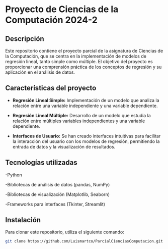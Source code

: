 # Proyecto de Ciencias de la Computación 2024-2

## Descripción

Este repositorio contiene el proyecto parcial de la asignatura de Ciencias de la Computación, que se centra en la implementación de modelos de regresión lineal, tanto simple como múltiple. El objetivo del proyecto es proporcionar una comprensión práctica de los conceptos de regresión y su aplicación en el análisis de datos.

## Características del proyecto

- **Regresión Lineal Simple:** Implementación de un modelo que analiza la relación entre una variable independiente y una variable dependiente.

- **Regresión Lineal Múltiple:** Desarrollo de un modelo que estudia la relación entre múltiples variables independientes y una variable dependiente.

- **Interfaces de Usuario:** Se han creado interfaces intuitivas para facilitar la interacción del usuario con los modelos de regresión, permitiendo la entrada de datos y la visualización de resultados.

## Tecnologías utilizadas

-Python

-Bibliotecas de análisis de datos (pandas, NumPy)

-Bibliotecas de visualización (Matplotlib, Seaborn)

-Frameworks para interfaces (Tkinter, Streamlit)

## Instalación

Para clonar este repositorio, utiliza el siguiente comando:

```bash
git clone https://github.com/Luismartco/ParcialCienciasComputacion.git
